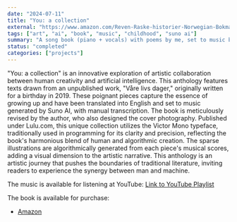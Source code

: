 ```yaml
---
date: "2024-07-11"
title: "You: a collection"
external: "https://www.amazon.com/Reven-Raske-historier-Norwegian-Bokmal/dp/1471012069"
tags: ["art", "ai", "book", "music", "childhood", "suno ai"]
summary: "A song book (piano + vocals) with poems by me, set to music by AI."
status: "completed"
categories: ["projects"]
---
```


"You: a collection" is an innovative exploration of artistic collaboration between human creativity and artificial intelligence. This anthology features texts drawn from an unpublished work, "Våre livs dager," originally written for a birthday in 2019. These poignant pieces capture the essence of growing up and have been translated into English and set to music generated by Suno AI, with manual transcription. The book is meticulously revised by the author, who also designed the cover photography. Published under Lulu.com, this unique collection utilizes the Victor Mono typeface, traditionally used in programming for its clarity and precision, reflecting the book's harmonious blend of human and algorithmic creation. The sparse illustrations are algorithmically generated from each piece's musical scores, adding a visual dimension to the artistic narrative. This anthology is an artistic journey that pushes the boundaries of traditional literature, inviting readers to experience the synergy between man and machine.

The music is available for listening at YouTube: [Link to YouTube Playlist](https://www.youtube.com/watch?v=7XAVbvvE-3w&list=PL4-xXbKX8rsNq13NqOyYFM7xuEFObSoOC)

The book is available for purchase:

- [Amazon](https://www.amazon.com/You-collection-Anders-Hagen-Jarmund/dp/1445284618)